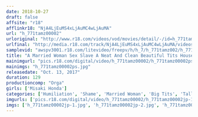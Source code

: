 ```yaml
---
date: 2018-10-27
draft: false
affsite: "r18"
afflinkr18: "NjA4LjEuMS4xLjAuMC4wLjAuMA"
url: "h_771tamz00002"
urloriginal: "http://www.r18.com/videos/vod/movies/detail/-/id=h_771tamz00002"
urlfinal: "http://media.r18.com/track/NjA4LjEuMS4xLjAuMC4wLjAuMA/videos/vod/movies/detail/-/id=h_771tamz00002"
samplevid: "awspv3001.r18.com/litevideo/freepv/h/h_7/h_771tamz002/h_771tamz002_dmb_w.mp4"
title: "A Married Woman Sex Slave A Neat And Clean Beautiful Tits Housewife Awakened Her Maso Sensuality Misaki Honda"
mainimgurl: "pics.r18.com/digital/video/h_771tamz00002/h_771tamz00002ps.jpg"
mainimgs: "h_771tamz00002ps.jpg"
releasedate: "Oct. 13, 2017"
duration: 129
productioncomp: "Orga"
girls: ['Misaki Honda']
categories: ['Humiliation', 'Shame', 'Married Woman', 'Big Tits', 'Tall Girl', 'Featured Actress', 'Training', 'Cheating Wife', 'Drama', 'Hi-Def']
imgurls: ['pics.r18.com/digital/video/h_771tamz00002/h_771tamz00002jp-1.jpg', 'pics.r18.com/digital/video/h_771tamz00002/h_771tamz00002jp-2.jpg', 'pics.r18.com/digital/video/h_771tamz00002/h_771tamz00002jp-3.jpg', 'pics.r18.com/digital/video/h_771tamz00002/h_771tamz00002jp-4.jpg', 'pics.r18.com/digital/video/h_771tamz00002/h_771tamz00002jp-5.jpg', 'pics.r18.com/digital/video/h_771tamz00002/h_771tamz00002jp-6.jpg', 'pics.r18.com/digital/video/h_771tamz00002/h_771tamz00002jp-7.jpg', 'pics.r18.com/digital/video/h_771tamz00002/h_771tamz00002jp-8.jpg', 'pics.r18.com/digital/video/h_771tamz00002/h_771tamz00002jp-9.jpg', 'pics.r18.com/digital/video/h_771tamz00002/h_771tamz00002jp-10.jpg', 'pics.r18.com/digital/video/h_771tamz00002/h_771tamz00002jp-11.jpg', 'pics.r18.com/digital/video/h_771tamz00002/h_771tamz00002jp-12.jpg', 'pics.r18.com/digital/video/h_771tamz00002/h_771tamz00002jp-13.jpg', 'pics.r18.com/digital/video/h_771tamz00002/h_771tamz00002jp-14.jpg', 'pics.r18.com/digital/video/h_771tamz00002/h_771tamz00002jp-15.jpg', 'pics.r18.com/digital/video/h_771tamz00002/h_771tamz00002jp-16.jpg', 'pics.r18.com/digital/video/h_771tamz00002/h_771tamz00002jp-17.jpg', 'pics.r18.com/digital/video/h_771tamz00002/h_771tamz00002jp-18.jpg', 'pics.r18.com/digital/video/h_771tamz00002/h_771tamz00002jp-19.jpg', 'pics.r18.com/digital/video/h_771tamz00002/h_771tamz00002jp-20.jpg']
imgs: ['h_771tamz00002jp-1.jpg', 'h_771tamz00002jp-2.jpg', 'h_771tamz00002jp-3.jpg', 'h_771tamz00002jp-4.jpg', 'h_771tamz00002jp-5.jpg', 'h_771tamz00002jp-6.jpg', 'h_771tamz00002jp-7.jpg', 'h_771tamz00002jp-8.jpg', 'h_771tamz00002jp-9.jpg', 'h_771tamz00002jp-10.jpg', 'h_771tamz00002jp-11.jpg', 'h_771tamz00002jp-12.jpg', 'h_771tamz00002jp-13.jpg', 'h_771tamz00002jp-14.jpg', 'h_771tamz00002jp-15.jpg', 'h_771tamz00002jp-16.jpg', 'h_771tamz00002jp-17.jpg', 'h_771tamz00002jp-18.jpg', 'h_771tamz00002jp-19.jpg', 'h_771tamz00002jp-20.jpg']
---
```

